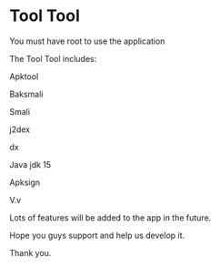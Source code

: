 # Tool Tool

You must have root to use the application

The Tool Tool includes:

Apktool

Baksmali

Smali

j2dex

dx

Java jdk 15

Apksign

V.v

Lots of features will be added to the app in the future.

Hope you guys support and help us develop it.

Thank you.
